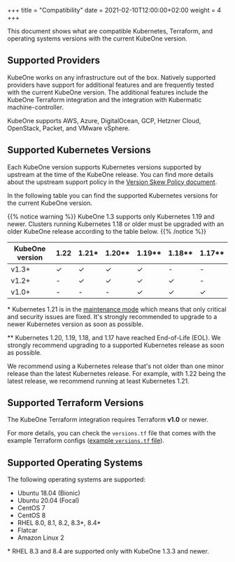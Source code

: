 +++
title = "Compatibility"
date = 2021-02-10T12:00:00+02:00
weight = 4
+++

This document shows what are compatible Kubernetes, Terraform, and operating
systems versions with the current KubeOne version.

## Supported Providers

KubeOne works on any infrastructure out of the box. Natively supported
providers have support for additional features and are frequently tested with
the current KubeOne version. The additional features include the KubeOne
Terraform integration and the integration with Kubermatic machine-controller.

KubeOne supports AWS, Azure, DigitalOcean, GCP, Hetzner Cloud,
OpenStack, Packet, and VMware vSphere.

## Supported Kubernetes Versions

Each KubeOne version supports Kubernetes versions supported by upstream at the
time of the KubeOne release. You can find more details about the upstream
support policy in the [Version Skew Policy document][upstream-supported-versions].

In the following table you can find the supported Kubernetes versions for the
current KubeOne version.

{{% notice warning %}}
KubeOne 1.3 supports only Kubernetes 1.19 and newer. Clusters running
Kubernetes 1.18 or older must be upgraded with an older KubeOne release
according to the table below.
{{% /notice %}}

| KubeOne version | 1.22  | 1.21\*  | 1.20\*\*  | 1.19\*\* | 1.18\*\*   | 1.17\*\*   |
| --------------- | ----- | ------- | --------- | -------- | ---------- | ---------- |
| v1.3+           | ✓     | ✓       | ✓         | ✓        | -          | -          |
| v1.2+           | -     | ✓       | ✓         | ✓        | ✓          | -          |
| v1.0+           | -     | -       | -         | ✓        | ✓          | ✓          |

\* Kubernetes 1.21 is in the [maintenance mode] which means that only critical
and security issues are fixed. It's strongly recommended to upgrade to a newer
Kubernetes version as soon as possible.

\*\* Kubernetes 1.20, 1.19, 1.18, and 1.17 have reached End-of-Life (EOL). We
strongly recommend upgrading to a supported Kubernetes release as soon as
possible.

We recommend using a Kubernetes release that's not older than one minor release
than the latest Kubernetes release. For example, with 1.22 being the latest
release, we recommend running at least Kubernetes 1.21.

## Supported Terraform Versions

The KubeOne Terraform integration requires Terraform **v1.0** or newer.

For more details, you can check the `versions.tf` file that comes with the
example Terraform configs ([example `versions.tf` file][aws-versions-tf]).

## Supported Operating Systems

The following operating systems are supported:

* Ubuntu 18.04 (Bionic)
* Ubuntu 20.04 (Focal)
* CentOS 7
* CentOS 8
* RHEL 8.0, 8.1, 8.2, 8.3\*, 8.4\*
* Flatcar
* Amazon Linux 2

\* RHEL 8.3 and 8.4 are supported only with KubeOne 1.3.3 and newer.

[upstream-supported-versions]: https://kubernetes.io/docs/setup/release/version-skew-policy/#supported-versions
[kubernetes-issue-93194]: https://github.com/kubernetes/kubernetes/issues/93194
[terraform-configs]: https://github.com/kubermatic/kubeone/tree/release/v1.3/examples/terraform
[aws-versions-tf]: https://github.com/kubermatic/kubeone/blob/release/v1.3/examples/terraform/aws/versions.tf
[maintenance mode]: https://kubernetes.io/releases/patch-releases/#support-period
